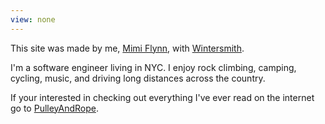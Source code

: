 ```yaml
---
view: none
---
```


This site was made by me, [Mimi Flynn][1], with [Wintersmith][2].

I'm a software engineer living in NYC. I enjoy rock climbing, camping, cycling, music, and driving long distances across the country.

If your interested in checking out everything I've ever read on the internet go to [PulleyAndRope][3].

[1]: https://github.com/mimiflynn
[2]: http://wintersmith.io
[3]: https://pulleyandrope.com

